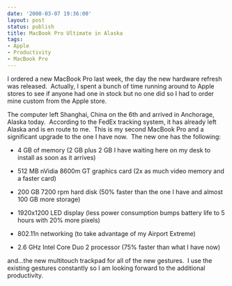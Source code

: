 ```yaml
---
date: '2008-03-07 19:36:00'
layout: post
status: publish
title: MacBook Pro Ultimate in Alaska
tags:
- Apple
- Productivity
- MacBook Pro
---
```


I ordered a new MacBook Pro last week, the day the new hardware refresh was released.  Actually, I spent a bunch of time running around to Apple stores to see if anyone had one in stock but no one did so I had to order mine custom from the Apple store.

The computer left Shanghai, China on the 6th and arrived in Anchorage, Alaska today.  According to the FedEx tracking system, it has already left Alaska and is en route to me.  This is my second MacBook Pro and a significant upgrade to the one I have now.  The new one has the following:



	
  * 4 GB of memory (2 GB plus 2 GB I have waiting here on my desk to install as soon as it arrives)

	
  * 512 MB nVidia 8600m GT graphics card (2x as much video memory and a faster card)

	
  * 200 GB 7200 rpm hard disk (50% faster than the one I have and almost 100 GB more storage)

	
  * 1920x1200 LED display (less power consumption bumps battery life to 5 hours with 20% more pixels)

	
  * 802.11n networking (to take advantage of my Airport Extreme)

	
  * 2.6 GHz Intel Core Duo 2 processor (75% faster than what I have now)


and...the new multitouch trackpad for all of the new gestures.  I use the existing gestures constantly so I am looking forward to the additional productivity.
